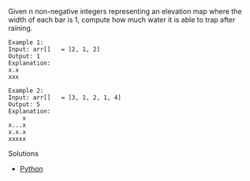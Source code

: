 Given n non-negative integers representing an elevation map where the width of each bar is 1, compute how much water it is able to trap after raining.

```
Example 1:
Input: arr[]   = [2, 1, 2]
Output: 1
Explanation:
x.x
xxx

Example 2:
Input: arr[]   = [3, 1, 2, 1, 4]
Output: 5
Explanation:
    x
x...x
x.x.x
xxxxx
```
Solutions
 - [Python](solution.py)